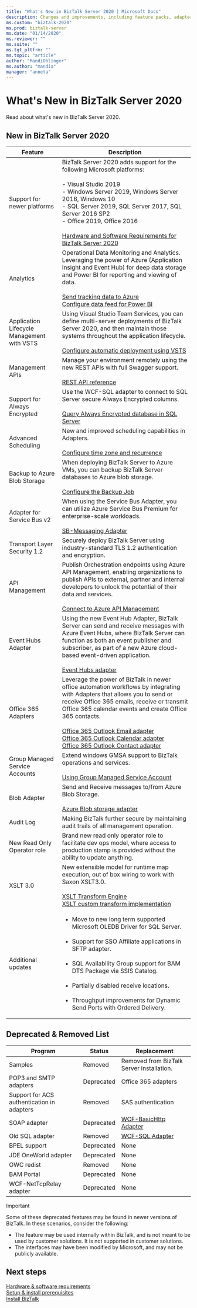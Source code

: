 ```yaml
---
title: "What's New in BizTalk Server 2020 | Microsoft Docs"
description: Changes and improvements, including feature packs, adapters, security, tracking, performance, and more in BizTalk Server 2020
ms.custom: "biztalk-2020"
ms.prod: biztalk-server
ms.date: "01/14/2020"
ms.reviewer: ""
ms.suite: ""
ms.tgt_pltfrm: ""
ms.topic: "article"
author: "MandiOhlinger"
ms.author: "mandia"
manager: "anneta"
---
```


# What's New in BizTalk Server 2020

Read about what's new in BizTalk Server 2020.
  
## New in BizTalk Server 2020  

|Feature|Description|  
|-------------|-----------------|  
|Support for newer platforms|BizTalk Server 2020 adds support for the following Microsoft platforms:<br /><br /> -   Visual Studio 2019<br />-   Windows Server 2019, Windows Server 2016, Windows 10<br />-   SQL Server 2019, SQL Server 2017, SQL Server 2016 SP2<br />-   Office 2019, Office 2016<br/><br/>[Hardware and Software Requirements for BizTalk Server 2020](../install-and-config-guides/hardware-and-software-requirements-for-biztalk-server-2020.md)|
| Analytics | Operational Data Monitoring and Analytics. <br/>Leveraging the power of Azure (Application Insight and Event Hub) for deep data storage and Power BI for reporting and viewing of data. <br/><br/>[Send tracking data to Azure](../core/send-tracking-data-to-azure-application-insights-using-biztalk-server.md)<br />[Configure data feed for Power BI](../core/operational-data-service.md)|
| Application Lifecycle Management with VSTS | Using Visual Studio Team Services, you can define multi-server deployments of BizTalk Server 2020, and then maintain those systems throughout the application lifecycle. <br/><br/>[Configure automatic deployment using VSTS](../core/configure-automatic-deployment-with-visual-studio-team-services-in-biztalk.md)|
| Management APIs | Manage your environment remotely using the new REST APIs with full Swagger support. <br/><br/>[REST API reference](https://docs.microsoft.com/rest/api/biztalk/?view=rest-biztalk)|
|Support for Always Encrypted|Use the WCF-SQL adapter to connect to SQL Server secure Always Encrypted columns. <br/><br/>[Query Always Encrypted database in SQL Server](../adapters-and-accelerators/adapter-sql/key-features-in-biztalk-adapter-for-sql-server.md)|  
|Advanced Scheduling|New and improved scheduling capabilities in Adapters.<br/><br/>[Configure time zone and recurrence](../core/how-to-configure-scheduling-for-a-receive-location.md)|  
|Backup to Azure Blob Storage|When deploying BizTalk Server to Azure VMs, you can backup BizTalk Server databases to Azure blob storage.<br/><br/>[Configure the Backup Job](../core/how-to-configure-the-backup-biztalk-server-job.md)|  
| Adapter for Service Bus v2 | 	When using the Service Bus Adapter, you can utilize Azure Service Bus Premium for enterprise-scale workloads. <br/><br/>[SB-Messaging Adapter](../core/sb-messaging-adapter.md)|
| Transport Layer Security 1.2 | Securely deploy BizTalk Server using industry-standard TLS 1.2 authentication and encryption.|
|API Management| 	Publish Orchestration endpoints using Azure API Management, enabling organizations to publish APIs to external, partner and internal developers to unlock the potential of their data and services.<br/><br/>[Connect to Azure API Management](../core/connect-to-azure-api-management.md)|  
| Event Hubs Adapter | 	Using the new Event Hub Adapter, BizTalk Server can send and receive messages with Azure Event Hubs, where BizTalk Server can function as both an event publisher and subscriber, as part of a new Azure cloud-based event-driven application.<br/><br/>[Event Hubs adapter](../core/event-hubs-adapter.md)|
| Office 365 Adapters | Leverage the power of BizTalk in newer office automation workflows by integrating with Adapters that allows you to send or receive Office 365 emails, receive or transmit Office 365 calendar events and create Office 365 contacts.<br/><br/>[Office 365 Outlook Email adapter](../core/office365-mail-adapter.md)<br/>[Office 365 Outlook Calendar adapter](../core/office365-calendar-adapter.md)<br/>[Office 365 Outlook Contact adapter](../core/office365-contact-adapter.md)|
|Group Managed Service Accounts|Extend windows GMSA support to BizTalk operations and services. <br/><br/>[Using Group Managed Service Account](../core/gmsa-config.md)|  
|Blob Adapter|Send and Receive messages to/from Azure Blob Storage. <br/><br/>[Azure Blob storage adapter](../core/azure-blob-adapter.md)|  
|Audit Log|Making BizTalk further secure by maintaining audit trails of all management operation.|  
|New Read Only Operator role|Brand new read only operator role to facilitate dev ops model, where access to production stamp is provided without the ability to update anything.|  
|XSLT 3.0|New extensible model for runtime map execution, out of box wiring to work with Saxon XSLT3.0. <br/><br/>[XSLT Transform Engine](https://docs.microsoft.com/biztalk/core/technical-reference/xslt-transform-engine-grid-property)<br/>[XSLT custom transform implementation](https://docs.microsoft.com/biztalk/core/technical-reference/xslt-custom-transform-implementation)|  
|Additional updates|<ul><li>Move to new long term supported Microsoft OLEDB Driver for SQL Server. </li><br/><li>Support for SSO Affiliate applications in SFTP adapter.</li><br/><li>SQL Availability Group support for BAM DTS Package via SSIS Catalog.</li><br/><li>Partially disabled receive locations.</li><br/><li>Throughput improvements for Dynamic Send Ports with Ordered Delivery.</li></ul>|   
  
## Deprecated & Removed List  
  
| Program |   Status   |  Replacement |
|---|---|---|
| Samples |  Removed   | Removed from BizTalk Server installation.|
| POP3 and SMTP adapters |  Deprecated   | Office 365 adapters |
| Support for ACS authentication in adapters |  Removed   | SAS authentication |
| SOAP adapter | Deprecated | [WCF-BasicHttp Adapter](../core/wcf-basichttp-adapter.md) |
| Old SQL adapter | Removed | [WCF-SQL Adapter](../adapters-and-accelerators/adapter-sql/microsoft-biztalk-adapter-for-sql-server-documentation.md) |
| BPEL support |  Deprecated   | None  |
| JDE OneWorld adapter  |  Deprecated   | None |
| OWC redist |  Removed   | None  |
| BAM Portal |  Deprecated   | None |
| WCF-NetTcpRelay adapter |  Deprecated   | None |
  
> [!IMPORTANT]
> Some of these deprecated features may be found in newer versions of BizTalk. In these scenarios, consider the following:  
>
> - The feature may be used internally within BizTalk, and is not meant to be used by customer solutions. It is not supported in customer solutions.  
> - The interfaces may have been modified by Microsoft, and may not be publicly available.

## Next steps

[Hardware & software requirements](hardware-and-software-requirements-for-biztalk-server-2020.md)  
[Setup & install prerequisites](set-up-and-install-prerequisites-for-biztalk-server-2020.md)  
[Install BizTalk](install-biztalk-server-2020.md)
